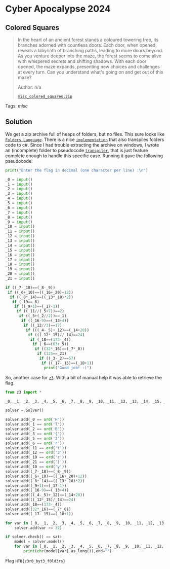 # Cyber Apocalypse 2024

## Colored Squares

> In the heart of an ancient forest stands a coloured towering tree, its branches adorned with countless doors. Each door, when opened, reveals a labyrinth of branching paths, leading to more doors beyond. As you venture deeper into the maze, the forest seems to come alive with whispered secrets and shifting shadows. With each door opened, the maze expands, presenting new choices and challenges at every turn. Can you understand what's going on and get out of this maze?
> 
> Author: n/a
> 
> [`misc_colored_squares.zip`](misc_colored_squares.zip)

Tags: _misc_

## Solution
We get a zip archive full of heaps of folders, but no files. This sure looks like [`Folders Language`](https://esolangs.org/wiki/Folders). There is a nice [`implementation`](https://github.com/rottytooth/Folders/tree/main) that also transpiles folders code to c#. Since I had trouble extracting the archive on windows, I wrote an (incomplete) folder to pseudocode [`transpiler`](transpiler.py), that is just feature complete enough to handle this specific case. Running it gave the following pseudocode:

```python
print("Enter the flag in decimal (one character per line) :\n")

_0 = input()
_1 = input()
_2 = input()
_3 = input()
_4 = input()
_5 = input()
_6 = input()
_7 = input()
_8 = input()
_9 = input()
_10 = input()
_11 = input()
_12 = input()
_13 = input()
_14 = input()
_15 = input()
_16 = input()
_17 = input()
_18 = input()
_19 = input()
_20 = input()
_21 = input()

if ((_7-_18)==(_8-_9))
 if ((_6+_10)==((_16+_20)+12))
  if ((_8*_14)==((_13*_18)*2))
   if (_19==_6)
    if ((_9+1)==(_17-1))
     if ((_11//(_5+7))==2)
      if ((_5+(_2//2))==_1)
       if ((_16-9)==(_13+4))
        if ((_12//3)==17)
         if (((_4-_5)+_12)==(_14+20))
          if (((_12*_15)//_14)==24)
           if (_18==(173-_4))
            if (_6==(63+_5))
             if ((32*_16)==(_7*_0))
              if (125==_21)
               if ((_3-_2)==57)
                if ((_17-_15)==(_18+1))
                 print("Good job! :)")
```

So, another case for [`z3`](https://ericpony.github.io/z3py-tutorial/guide-examples.htm). With a bit of manual help it was able to retrieve the flag.

```python
from z3 import *

_0, _1, _2, _3, _4, _5, _6, _7, _8, _9, _10, _11, _12, _13, _14, _15, _16, _17, _18, _19, _20, _21 = Ints('_0 _1 _2 _3 _4 _5 _6 _7 _8 _9 _10 _11 _12 _13 _14 _15 _16 _17 _18 _19 _20 _21')

solver = Solver()

solver.add(_0 == ord('H'))
solver.add(_1 == ord('T'))
solver.add(_2 == ord('B'))
solver.add(_3 == ord('{'))
solver.add(_5 == ord('3'))
solver.add(_6 == ord('r'))
solver.add(_11 == ord('t'))
solver.add(_12 == ord('3'))
solver.add(_19 == ord('r'))
solver.add(_21 == ord('}'))
solver.add(_10 == ord('y'))
solver.add((_7-_18)==(_8-_9))
solver.add((_6+_10)==((_16+_20)+12))
solver.add((_8*_14)==((_13*_18)*2))
solver.add((_9+1)==(_17-1))
solver.add((_16-9)==(_13+4))
solver.add(((_4-_5)+_12)==(_14+20))
solver.add(((_12*_15)/_14)==24)
solver.add(_18==(173-_4))
solver.add((32*_16)==(_7*_0))
solver.add((_17-_15)==(_18+1))

for var in [_0, _1, _2, _3, _4, _5, _6, _7, _8, _9, _10, _11, _12, _13, _14, _15, _16, _17, _18, _19, _20, _21]:
    solver.add(var >= 32)

if solver.check() == sat:
    model = solver.model()
    for var in [_0, _1, _2, _3, _4, _5, _6, _7, _8, _9, _10, _11, _12, _13, _14, _15, _16, _17, _18, _19, _20, _21]:
        print(chr(model[var].as_long()),end="")
```

Flag `HTB{z3r0_byt3_f0ld3rs}`